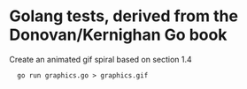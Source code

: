 # Golang tests, derived from the Donovan/Kernighan Go book

Create an animated gif spiral based on section 1.4
```
  go run graphics.go > graphics.gif
```
